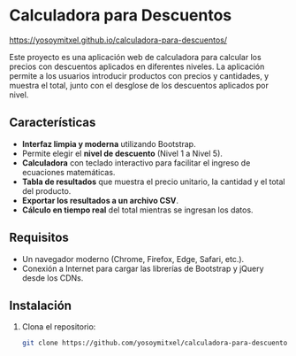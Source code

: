 # Calculadora para Descuentos

https://yosoymitxel.github.io/calculadora-para-descuentos/

Este proyecto es una aplicación web de calculadora para calcular los precios con descuentos aplicados en diferentes niveles. La aplicación permite a los usuarios introducir productos con precios y cantidades, y muestra el total, junto con el desglose de los descuentos aplicados por nivel.

## Características

- **Interfaz limpia y moderna** utilizando Bootstrap.
- Permite elegir el **nivel de descuento** (Nivel 1 a Nivel 5).
- **Calculadora** con teclado interactivo para facilitar el ingreso de ecuaciones matemáticas.
- **Tabla de resultados** que muestra el precio unitario, la cantidad y el total del producto.
- **Exportar los resultados a un archivo CSV**.
- **Cálculo en tiempo real** del total mientras se ingresan los datos.

## Requisitos

- Un navegador moderno (Chrome, Firefox, Edge, Safari, etc.).
- Conexión a Internet para cargar las librerías de Bootstrap y jQuery desde los CDNs.

## Instalación

1. Clona el repositorio:
   ```bash
   git clone https://github.com/yosoymitxel/calculadora-para-descuentos.git
